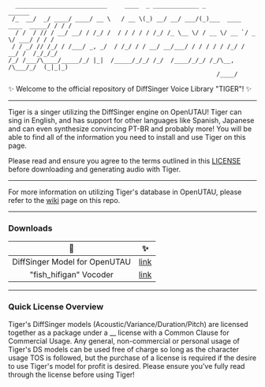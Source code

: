 ```
  __________________________     ____  _ _____________ _                       ______
 /_  __/  _/ ____/ ____/ __ \   / __ \(_) __/ __/ ___/(_)___  ____ ____  _____/ / / /
  / /  / // / __/ __/ / /_/ /  / / / / / /_/ /_ \__ \/ / __ \/ __ `/ _ \/ ___/ / / / 
 / / _/ // /_/ / /___/ _, _/  / /_/ / / __/ __/___/ / / / / / /_/ /  __/ /  /_/_/_/  
/_/ /___/\____/_____/_/ |_|  /_____/_/_/ /_/  /____/_/_/ /_/\__, /\___/_/  (_|_|_)   
                                                           /____/                        
```
✨ Welcome to the official repository of DiffSinger Voice Library "TIGER"! ✨
***
Tiger is a singer utilizing the DiffSinger engine on OpenUTAU! Tiger can sing in English, and has support for other languages like Spanish, Japanese and can even synthesize convincing PT-BR and probably more! You will be able to find all of the information you need to install and use Tiger on this page.

Please read and ensure you agree to the terms outlined in this [LICENSE](LICENSE.md) before downloading and generating audio with Tiger.
***
For more information on utilizing Tiger's database in OpenUTAU, please refer to the [wiki](link) page on this repo.
***
### Downloads

| 🐯 | ✨ |
| :---: | :---: |
| DiffSinger Model for OpenUTAU | [link](link) |
| "fish_hifigan" Vocoder | [link](link) |

***
### Quick License Overview
Tiger's DiffSinger models (Acoustic/Variance/Duration/Pitch) are licensed together as a package under a __ license with a Common Clause for Commercial Usage. Any general, non-commercial or personal usage of Tiger's DS models can be used free of charge so long as the character usage TOS is followed, but the purchase of a license is required if the desire to use Tiger's model for profit is desired. Please ensure you've fully read through the license before using Tiger!

